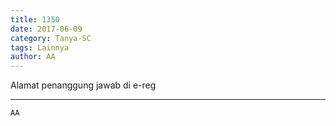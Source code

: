 ```yaml
---
title: 1350
date: 2017-06-09
category: Tanya-SC
tags: Lainnya
author: AA
---
```


Alamat penanggung jawab di e-reg

---



`AA`
